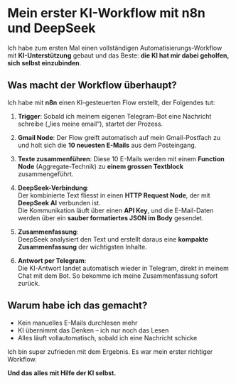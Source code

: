 # Mein erster KI-Workflow mit n8n und DeepSeek 

Ich habe zum ersten Mal einen vollständigen Automatisierungs-Workflow mit **KI-Unterstützung** gebaut und das Beste: **die KI hat mir dabei geholfen, sich selbst einzubinden**. 


## Was macht der Workflow überhaupt?

Ich habe mit **n8n** einen KI-gesteuerten Flow erstellt, der Folgendes tut:

1. **Trigger**: Sobald ich meinem eigenen Telegram-Bot eine Nachricht schreibe („lies meine email“), startet der Prozess.

2. **Gmail Node**: Der Flow greift automatisch auf mein Gmail-Postfach zu und holt sich die **10 neuesten E-Mails** aus dem Posteingang.

3. **Texte zusammenführen**: Diese 10 E-Mails werden mit einem **Function Node** (Aggregate-Technik) zu **einem grossen Textblock** zusammengeführt.

4. **DeepSeek-Verbindung**:  
   Der kombinierte Text fliesst in einen **HTTP Request Node**, der mit **DeepSeek AI** verbunden ist.  
   Die Kommunikation läuft über einen **API Key**, und die E-Mail-Daten werden über ein **sauber formatiertes JSON im Body** gesendet.

5. **Zusammenfassung**:  
   DeepSeek analysiert den Text und erstellt daraus eine **kompakte Zusammenfassung** der wichtigsten Inhalte.

6. **Antwort per Telegram**:  
   Die KI-Antwort landet automatisch wieder in Telegram, direkt in meinem Chat mit dem Bot. So bekomme ich meine Zusammenfassung sofort zurück. 


## Warum habe ich das gemacht?

- Kein manuelles E-Mails durchlesen mehr  
- KI übernimmt das Denken – ich nur noch das Lesen  
- Alles läuft vollautomatisch, sobald ich eine Nachricht schicke


Ich bin super zufrieden mit dem Ergebnis. Es war mein erster richtiger Workflow.

**Und das alles mit Hilfe der KI selbst.** 

